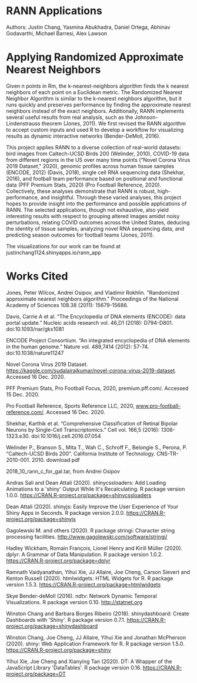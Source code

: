 # RANN Applications
Authors: Justin Chang, Yasmina Abukhadra, Daniel Ortega, Abhinav Godavarthi, Michael Barresi, Alex Lawson

# Applying Randomized Approximate Nearest Neighbors

Given n points in Rm, the k-nearest-neighbors algorithm finds the k nearest neighbors of each point on a Euclidean metric. The Randomized Nearest Neighbor Algorithm is similar to the k-nearest neighbors algorithm, but it runs quickly and preserves performance by finding the approximate nearest neighbors instead of the exact neighbors. Additionally, RANN implements several useful results from real analysis, such as the Johnson-Lindenstrauss theorem (Jones, 2011). We first revised the RANN algorithm to accept custom inputs and used R to develop a workflow for visualizing results as dynamic interactive networks (Bender-DeMoll, 2016). 

This project applies RANN to a diverse collection of real-world datasets: bird images from Caltech-UCSD Birds 200 (Welinder, 2010), COVID-19 data from different regions in the US over many time points (“Novel Corona Virus 2019 Dataset," 2020), genomic profiles across human tissue samples (ENCODE, 2012) (Davis, 2018), single cell RNA sequencing data (Shekhar, 2016), and football team performance based on positional and functional data (PFF Premium Stats, 2020) (Pro Football Reference, 2020). Collectively, these analyses demonstrate that RANN is robust, high-performance, and insightful. Through these varied analyses, this project hopes to provide insight into the performance and possible applications of RANN. The selected applications, though not exhaustive, also yield interesting results with respect to grouping altered images amidst noisy perturbations, relating COVID outcomes across the United States, deducing the identity of tissue samples, analyzing novel RNA sequencing data, and predicting season outcomes for football teams (Jones, 2011).

The visualizations for our work can be found at justinchang1124.shinyapps.io/rann_app

# Works Cited

Jones, Peter Wilcox, Andrei Osipov, and Vladimir Rokhlin. "Randomized approximate nearest neighbors algorithm." Proceedings of the National Academy of Sciences 108.38 (2011): 15679-15686.

Davis, Carrie A et al. “The Encyclopedia of DNA elements (ENCODE): data portal update.” Nucleic acids research vol. 46,D1 (2018): D794-D801. doi:10.1093/nar/gkx1081

ENCODE Project Consortium. “An integrated encyclopedia of DNA elements in the human genome.” Nature vol. 489,7414 (2012): 57-74. doi:10.1038/nature11247

Novel Corona Virus 2019 Dataset. https://kaggle.com/sudalairajkumar/novel-corona-virus-2019-dataset. Accessed 16 Dec. 2020.

PFF Premium Stats, Pro Football Focus, 2020, premium.pff.com/. Accessed 15 Dec. 2020. 

Pro Football Reference, Sports Reference LLC, 2020, www.pro-football-reference.com/. Accessed 16 Dec. 2020. 

Shekhar, Karthik et al. “Comprehensive Classification of Retinal Bipolar Neurons by Single-Cell Transcriptomics.” Cell vol. 166,5 (2016): 1308-1323.e30. doi:10.1016/j.cell.2016.07.054

Welinder P., Branson S., Mita T., Wah C., Schroff F., Belongie S., Perona, P. “Caltech-UCSD Birds 200”. California Institute of Technology. CNS-TR-2010-001. 2010. download pdf

2018_10_rann_c_for_gal.tar, from Andrei Osipov

Andras Sali and Dean Attali (2020). shinycssloaders: Add Loading Animations to a
'shiny' Output While It's Recalculating. R package version 1.0.0.
https://CRAN.R-project.org/package=shinycssloaders

Dean Attali (2020). shinyjs: Easily Improve the User Experience of Your Shiny Apps
in Seconds. R package version 2.0.0. https://CRAN.R-project.org/package=shinyjs

Gagolewski M. and others (2020). R package stringi: Character string processing
facilities. http://www.gagolewski.com/software/stringi/

Hadley Wickham, Romain François, Lionel Henry and Kirill Müller (2020). dplyr: A
Grammar of Data Manipulation. R package version 1.0.2.
https://CRAN.R-project.org/package=dplyr

Ramnath Vaidyanathan, Yihui Xie, JJ Allaire, Joe Cheng, Carson Sievert and Kenton
Russell (2020). htmlwidgets: HTML Widgets for R. R package version 1.5.3.
https://CRAN.R-project.org/package=htmlwidgets

Skye Bender-deMoll (2016). ndtv: Network Dynamic Temporal Visualizations. R package version 0.10. http://statnet.org

Winston Chang and Barbara Borges Ribeiro (2018). shinydashboard: Create Dashboards
with 'Shiny'. R package version 0.7.1.
https://CRAN.R-project.org/package=shinydashboard

Winston Chang, Joe Cheng, JJ Allaire, Yihui Xie and Jonathan McPherson (2020).
shiny: Web Application Framework for R. R package version 1.5.0.
https://CRAN.R-project.org/package=shiny

Yihui Xie, Joe Cheng and Xianying Tan (2020). DT: A Wrapper of the JavaScript
Library 'DataTables'. R package version 0.16.
https://CRAN.R-project.org/package=DT

